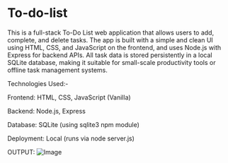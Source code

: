 # To-do-list

This is a full-stack To-Do List web application that allows users to add, complete, and delete tasks. The app is built with a simple and clean UI using HTML, CSS, and JavaScript on the frontend, and uses Node.js with Express for backend APIs. All task data is stored persistently in a local SQLite database, making it suitable for small-scale productivity tools or offline task management systems.

Technologies Used:-

Frontend: HTML, CSS, JavaScript (Vanilla)

Backend: Node.js, Express

Database: SQLite (using sqlite3 npm module)

Deployment: Local (runs via node server.js)

OUTPUT:
![Image](https://github.com/user-attachments/assets/fe2f2598-6d7a-40f7-9988-f3e9043aa108)
